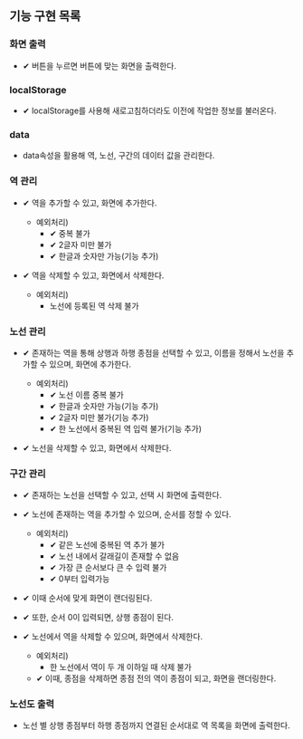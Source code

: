 ## 기능 구현 목록

### 화면 출력

- ✔ 버튼을 누르면 버튼에 맞는 화면을 출력한다.

### localStorage

- ✔ localStorage를 사용해 새로고침하더라도 이전에 작업한 정보를 불러온다.

### data

- data속성을 활용해 역, 노선, 구간의 데이터 값을 관리한다.

### 역 관리

- ✔ 역을 추가할 수 있고, 화면에 추가한다.

  - 예외처리)
    - ✔ 중복 불가
    - ✔ 2글자 미만 불가
    - ✔ 한글과 숫자만 가능(기능 추가)

- ✔ 역을 삭제할 수 있고, 화면에서 삭제한다.
  - 예외처리)
    - 노선에 등록된 역 삭제 불가

### 노선 관리

- ✔ 존재하는 역을 통해 상행과 하행 종점을 선택할 수 있고, 이름을 정해서 노선을 추가할 수 있으며, 화면에 추가한다.

  - 예외처리)
    - ✔ 노선 이름 중복 불가
    - ✔ 한글과 숫자만 가능(기능 추가)
    - ✔ 2글자 미만 불가(기능 추가)
    - ✔ 한 노선에서 중복된 역 입력 불가(기능 추가)

- ✔ 노선을 삭제할 수 있고, 화면에서 삭제한다.

### 구간 관리

- ✔ 존재하는 노선을 선택할 수 있고, 선택 시 화면에 출력한다.

- ✔ 노선에 존재하는 역을 추가할 수 있으며, 순서를 정할 수 있다.
  - 예외처리)
    - ✔ 같은 노선에 중복된 역 추가 불가
    - ✔ 노선 내에서 갈래길이 존재할 수 없음
    - ✔ 가장 큰 순서보다 큰 수 입력 불가
    - ✔ 0부터 입력가능
- ✔ 이때 순서에 맞게 화면이 랜더링된다.
- ✔ 또한, 순서 0이 입력되면, 상행 종점이 된다.

- ✔ 노선에서 역을 삭제할 수 있으며, 화면에서 삭제한다.

  - 예외처리)
    - 한 노선에서 역이 두 개 이하일 때 삭제 불가
  - ✔ 이때, 종점을 삭제하면 종점 전의 역이 종점이 되고, 화면을 랜더링한다.

### 노선도 출력

- 노선 별 상행 종점부터 하행 종점까지 연결된 순서대로 역 목록을 화면에 출력한다.
